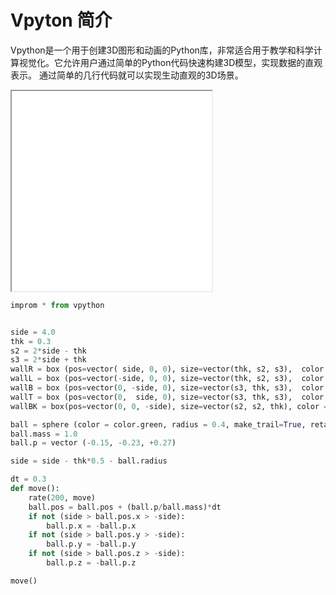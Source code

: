 # Vpyton 简介
Vpython是一个用于创建3D图形和动画的Python库，非常适合用于教学和科学计算视觉化。它允许用户通过简单的Python代码快速构建3D模型，实现数据的直观表示。
通过简单的几行代码就可以实现生动直观的3D场景。
<iframe src="/demo/1.html" width="320" height="320"></iframe>

```python
improm * from vpython


side = 4.0
thk = 0.3
s2 = 2*side - thk
s3 = 2*side + thk
wallR = box (pos=vector( side, 0, 0), size=vector(thk, s2, s3),  color = color.red)
wallL = box (pos=vector(-side, 0, 0), size=vector(thk, s2, s3),  color = color.red)
wallB = box (pos=vector(0, -side, 0), size=vector(s3, thk, s3),  color = color.blue)
wallT = box (pos=vector(0,  side, 0), size=vector(s3, thk, s3),  color = color.blue)
wallBK = box(pos=vector(0, 0, -side), size=vector(s2, s2, thk), color = color.gray(0.7))

ball = sphere (color = color.green, radius = 0.4, make_trail=True, retain=200)
ball.mass = 1.0
ball.p = vector (-0.15, -0.23, +0.27)

side = side - thk*0.5 - ball.radius

dt = 0.3
def move():
    rate(200, move)
    ball.pos = ball.pos + (ball.p/ball.mass)*dt
    if not (side > ball.pos.x > -side):
        ball.p.x = -ball.p.x
    if not (side > ball.pos.y > -side):
        ball.p.y = -ball.p.y
    if not (side > ball.pos.z > -side):
        ball.p.z = -ball.p.z

move()

```
